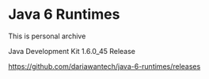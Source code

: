 # Java 6 Runtimes
This is personal archive

Java Development Kit 1.6.0_45 Release

https://github.com/dariawantech/java-6-runtimes/releases
